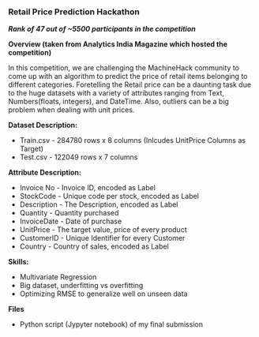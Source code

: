 ### Retail Price Prediction Hackathon 

***Rank of 47 out of ~5500 participants in the competition***

**Overview (taken from Analytics India Magazine which hosted the competition)**<br>

In this competition, we are challenging the MachineHack community to come up with an algorithm to predict the price of retail items belonging to different categories. Foretelling the Retail price can be a daunting task due to the huge datasets with a variety of attributes ranging from Text, Numbers(floats, integers), and DateTime. Also, outliers can be a big problem when dealing with unit prices.

**Dataset Description:**

* Train.csv - 284780 rows x 8 columns (Inlcudes UnitPrice Columns as Target)
* Test.csv - 122049 rows x 7 columns
 

**Attribute Description:**

* Invoice No - Invoice ID, encoded as Label
* StockCode - Unique code per stock, encoded as Label
* Description - The Description, encoded as Label
* Quantity - Quantity purchased
* InvoiceDate - Date of purchase
* UnitPrice - The target value, price of every product
* CustomerID - Unique Identifier for every Customer
* Country - Country of sales, encoded as Label
 

**Skills:**

* Multivariate Regression
* Big dataset, underfitting vs overfitting
* Optimizing RMSE to generalize well on unseen data

**Files**

* Python script (Jypyter notebook) of my final submission
